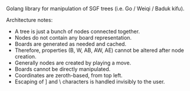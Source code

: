 Golang library for manipulation of SGF trees (i.e. Go / Weiqi / Baduk kifu).

Architecture notes:

* A tree is just a bunch of nodes connected together.
* Nodes do not contain any board representation.
* Boards are generated as needed and cached.
* Therefore, properties (B, W, AB, AW, AE) cannot be altered after node creation.
* Generally nodes are created by playing a move.
* Boards cannot be directly manipulated.
* Coordinates are zeroth-based, from top left.
* Escaping of ] and \ characters is handled invisibly to the user.
